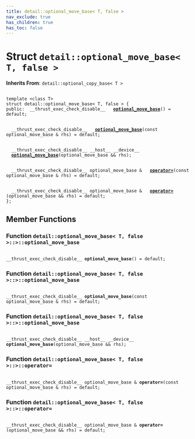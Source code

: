 ```yaml
---
title: detail::optional_move_base< T, false >
nav_exclude: true
has_children: true
has_toc: false
---
```


# Struct `detail::optional_move_base< T, false >`

**Inherits From**:
`detail::optional_copy_base< T >`

<code class="doxybook">
<span>template &lt;class T&gt;</span>
<span>struct detail::optional&#95;move&#95;base&lt; T, false &gt; {</span>
<span>public:</span><span>&nbsp;&nbsp;__thrust_exec_check_disable__ </span><span>&nbsp;&nbsp;<b><a href="/thrust/api/classes/structdetail_1_1optional__move__base_3_01t_00_01false_01_4.html#function-optional_move_base">optional&#95;move&#95;base</a></b>() = default;</span>
<br>
<span>&nbsp;&nbsp;__thrust_exec_check_disable__ </span><span>&nbsp;&nbsp;<b><a href="/thrust/api/classes/structdetail_1_1optional__move__base_3_01t_00_01false_01_4.html#function-optional_move_base">optional&#95;move&#95;base</a></b>(const optional_move_base & rhs) = default;</span>
<br>
<span>&nbsp;&nbsp;__thrust_exec_check_disable__ __host__ __device__ </span><span>&nbsp;&nbsp;<b><a href="/thrust/api/classes/structdetail_1_1optional__move__base_3_01t_00_01false_01_4.html#function-optional_move_base">optional&#95;move&#95;base</a></b>(optional_move_base && rhs);</span>
<br>
<span>&nbsp;&nbsp;__thrust_exec_check_disable__ optional_move_base & </span><span>&nbsp;&nbsp;<b><a href="/thrust/api/classes/structdetail_1_1optional__move__base_3_01t_00_01false_01_4.html#function-operator=">operator=</a></b>(const optional_move_base & rhs) = default;</span>
<br>
<span>&nbsp;&nbsp;__thrust_exec_check_disable__ optional_move_base & </span><span>&nbsp;&nbsp;<b><a href="/thrust/api/classes/structdetail_1_1optional__move__base_3_01t_00_01false_01_4.html#function-operator=">operator=</a></b>(optional_move_base && rhs) = default;</span>
<span>};</span>
</code>

## Member Functions

<h3 id="function-optional_move_base">
Function <code>detail::optional&#95;move&#95;base&lt; T, false &gt;::&gt;::optional&#95;move&#95;base</code>
</h3>

<code class="doxybook">
<span>__thrust_exec_check_disable__ </span><span><b>optional_move_base</b>() = default;</span></code>
<h3 id="function-optional_move_base">
Function <code>detail::optional&#95;move&#95;base&lt; T, false &gt;::&gt;::optional&#95;move&#95;base</code>
</h3>

<code class="doxybook">
<span>__thrust_exec_check_disable__ </span><span><b>optional_move_base</b>(const optional_move_base & rhs) = default;</span></code>
<h3 id="function-optional_move_base">
Function <code>detail::optional&#95;move&#95;base&lt; T, false &gt;::&gt;::optional&#95;move&#95;base</code>
</h3>

<code class="doxybook">
<span>__thrust_exec_check_disable__ __host__ __device__ </span><span><b>optional_move_base</b>(optional_move_base && rhs);</span></code>
<h3 id="function-operator=">
Function <code>detail::optional&#95;move&#95;base&lt; T, false &gt;::&gt;::operator=</code>
</h3>

<code class="doxybook">
<span>__thrust_exec_check_disable__ optional_move_base & </span><span><b>operator=</b>(const optional_move_base & rhs) = default;</span></code>
<h3 id="function-operator=">
Function <code>detail::optional&#95;move&#95;base&lt; T, false &gt;::&gt;::operator=</code>
</h3>

<code class="doxybook">
<span>__thrust_exec_check_disable__ optional_move_base & </span><span><b>operator=</b>(optional_move_base && rhs) = default;</span></code>


